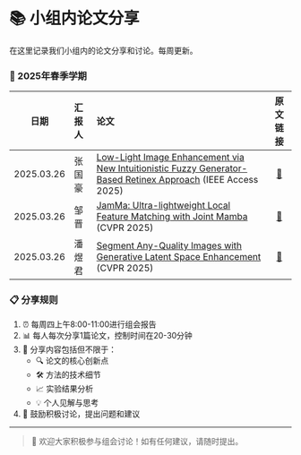 # 📚 小组内论文分享

在这里记录我们小组内的论文分享和讨论。每周更新。

### 🌟 2025年春季学期

| 日期 | 汇报人 | 论文 | 原文链接 |
| :---: |:--------------|:------------------------------------------------------------------------------------------------------------------------------------------------------------------|:--------:|
| 2025.03.26 | 张国豪 | [Low-Light Image Enhancement via New Intuitionistic Fuzzy Generator-Based Retinex Approach](https://shixuan7.github.io/ahu-test/papers/1-low-light-enhancement) (IEEE Access 2025) | [📄](https://ieeexplore.ieee.org/document/10902139) |
| 2025.03.26 | 邹晋 | [JamMa: Ultra-lightweight Local Feature Matching with Joint Mamba](https://shixuan7.github.io/ahu-test/papers/2-jamma-feature-matching) (CVPR 2025) | [📄](https://arxiv.org/abs/2503.03437) |
| 2025.03.26 | 潘煜君 | [Segment Any-Quality Images with Generative Latent Space Enhancement](https://shixuan7.github.io/ahu-test/papers/3-pyj) (CVPR  2025) | [📄](https://arxiv.org/abs/2503.12507) |


### 📋 分享规则
1. ⏰ 每周四上午8:00-11:00进行组会报告
2. 📊 每人每次分享1篇论文，控制时间在20-30分钟
3. 📝 分享内容包括但不限于：
   - 🔍 论文的核心创新点
   - 🛠️ 方法的技术细节
   - 📈 实验结果分析
   - 💡 个人见解与思考
4. 🤝 鼓励积极讨论，提出问题和建议
---

> 💫 欢迎大家积极参与组会讨论！如有任何建议，请随时提出。
